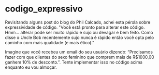 codigo_expressivo
=================

Revisitando alguns post do blog do Phil Calcado, achei esta pérola sobre expressividade de código. 
"Você está pronto para alterar este código. Hmm… alterar pode ser muito rápido e sujo ou devagar e bem feito. Como disse o Uncle Bob recentemente sujo nunca é rápido então você opta pelo caminho com mais qualidade (e mais ético)."

Imagine que você recebeu um email do seu usuário dizendo: “Precisamos fazer com que clientes do sexo feminino que comprem mais de R$1000,00 ganhem 10% de desconto.”. Tente implementar isso no código acima enquanto eu vou almoçar.
